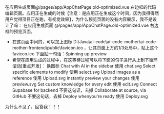 在应用生成页面@/pages/app/AppChatPage.old-optimized.vue 右边框的代码编辑页面。应用正在生成的时候【注意：是应用正在生成这个时间，因为我得得然用户觉得项目正在跑，有视觉效果】，为什么预览页面的没有内容展示，我不是设计了吗：
在应用生成页面 @/pages/app/AppChatPage.old-optimized.vue 右边框的预览页面，
- 在这页面中间的，可以加上图标 D:\Java\ai-code\ai-code-mother\ai-code-mother-frontend\public\favicon.ico ，让其页面上方的1/3处局中，贴上这个favicon.ico 下面贴一句话：Spinning up preview
- 希望在应用生成的过程中，在这等待过程可以将下面的句子进行从上到下循环滚动[重点开发]：
  换图标
  Chat with Al in the sidebar 使用 chat.svg
  Select specific elements to modify 使用 select.svg
  Upload images as a reference 使用 Upload.svg
  Instantly preview your changes 使用 preview.svg
  Set custom knowledge for every edit 使用 edit.svg
  Connect Supabase for backend 不要这句话，去掉
  Collaborate at source, via GitHub 不要这句话，去掉
  Deploy whenyou're ready 使用 Deploy.svg

为什么不见了，回答我！！！